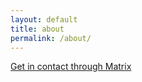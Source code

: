 ```yaml
---
layout: default
title: about
permalink: /about/
---
```


[Get in contact through Matrix](https://matrix.to/#/@rawbin:matrixblauste.in)

